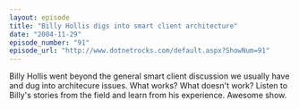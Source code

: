 ```yaml
---
layout: episode
title: "Billy Hollis digs into smart client architecture"
date: "2004-11-29"
episode_number: "91"
episode_url: "http://www.dotnetrocks.com/default.aspx?ShowNum=91"
---
```


Billy Hollis went beyond the general smart client discussion we usually have and dug into architecure issues. What works? What doesn't work? Listen to Billy's stories from the field and learn from his experience. Awesome show.
